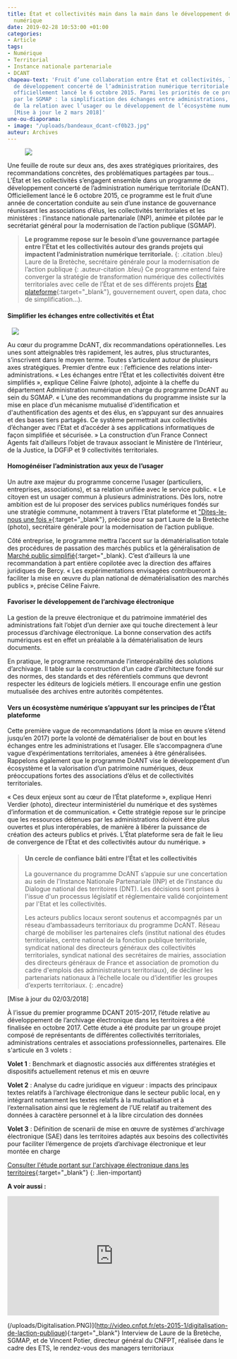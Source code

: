 ```yaml
---
title: État et collectivités main dans la main dans le développement de l’administration
  numérique
date: 2019-02-28 10:53:00 +01:00
categories:
- Article
tags:
- Numérique
- Territorial
- Instance nationale partenariale
- DCANT
chapeau-text: 'Fruit d’une collaboration entre État et collectivités, le programme
  de développement concerté de l’administration numérique territoriale (DcANT) a été
  officiellement lancé le 6 octobre 2015. Parmi les priorités de ce programme animé
  par le SGMAP : la simplification des échanges entre administrations, l’unification
  de la relation avec l’usager ou le développement de l’écosystème numérique des territoires.
  [Mise à jour le 2 mars 2018]'
une-ou-diaporama:
- image: "/uploads/bandeaux_dcant-cf0b23.jpg"
auteur: Archives
---
```


<figure class='image-left' style='width: 40%; margin-right: 10px;'>
<img src="/uploads/dcant_3-061a7f.jpg"/>
</figure>
Une feuille de route sur deux ans, des axes stratégiques prioritaires, des recommandations concrètes, des problématiques partagées par tous… L’État et les collectivités s’engagent ensemble dans un programme de développement concerté de l’administration numérique territoriale (DcANT). Officiellement lancé le 6 octobre 2015, ce programme est le fruit d’une année de concertation conduite au sein d’une instance de gouvernance réunissant les associations d’élus, les collectivités territoriales et les ministères : l’instance nationale partenariale (INP), animée et pilotée par le secrétariat général pour la modernisation de l’action publique (SGMAP).

> **Le programme repose sur le besoin d’une gouvernance partagée entre l’État et les collectivités autour des grands projets qui impactent l’administration numérique territoriale.**
{: .citation .bleu}
> Laure de la Bretèche, secrétaire générale pour la modernisation de l’action publique
{: .auteur-citation .bleu} 
Ce programme entend faire converger la stratégie de transformation numérique des collectivités territoriales avec celle de l’État et de ses différents projets [État plateforme](https://www.modernisation.gouv.fr/home/etat-plateforme-tribune-marzin){:target="_blank"}, gouvernement ouvert, open data, choc de simplification…). 

#### Simplifier les échanges entre collectivités et État
<figure class='image-right' style='width: 40%; margin-left: 10px;'>
<img src="/uploads/sans-titre.png"/>
</figure>
Au cœur du programme DcANT, dix recommandations opérationnelles. Les unes sont atteignables très rapidement, les autres, plus structurantes, s’inscrivent dans le moyen terme. Toutes s’articulent autour de plusieurs axes stratégiques. Premier d’entre eux : l’efficience des relations inter-administrations. « Les échanges entre l’État et les collectivités doivent être simplifiés », explique Céline Faivre (photo), adjointe à la cheffe du département Administration numérique en charge du programme DcANT au sein du SGMAP. « L’une des recommandations du programme insiste sur la mise en place d’un mécanisme mutualisé d'identification et d'authentification des agents et des élus, en s’appuyant sur des annuaires et des bases tiers partagés. Ce système permettrait aux collectivités d’échanger avec l’Etat et d’accéder à ses applications informatiques de façon simplifiée et sécurisée. » La construction d’un France Connect Agents fait d’ailleurs l’objet de travaux associant le Ministère de l’Intérieur, de la Justice, la DGFiP et 9 collectivités territoriales.

#### Homogénéiser l’administration aux yeux de l’usager 
Un autre axe majeur du programme concerne l’usager (particuliers, entreprises, associations), et sa relation unifiée avec le service public. « Le citoyen est un usager commun à plusieurs administrations. Dès lors, notre ambition est de lui proposer des services publics numériques fondés sur une stratégie commune, notamment à travers l’Etat plateforme et ["Dites-le-nous une fois »](http://www.modernisation.gouv.fr/les-services-publics-se-simplifient-et-innovent/par-des-simplifications-pour-les-entreprises/dites-le-nous-une-fois-un-programme-pour-simplifier-la-vie-des-entreprises){:target="_blank"}, précise pour sa part Laure de la Bretèche (photo), secrétaire générale pour la modernisation de l’action publique.

Côté entreprise, le programme mettra l’accent sur la dématérialisation totale des procédures de passation des marchés publics et la généralisation de [Marché public simplifié](https://www.modernisation.gouv.fr/home/marche-public-simplifie){:target="_blank}. C’est d’ailleurs là une recommandation à part entière copilotée avec la direction des affaires juridiques de Bercy. « Les expérimentations envisagées contribueront à faciliter la mise en œuvre du plan national de dématérialisation des marchés publics », précise Céline Faivre.

#### Favoriser le développement de l’archivage électronique
La gestion de la preuve électronique et du patrimoine immatériel des administrations fait l’objet d’un dernier axe qui touche directement à leur processus d’archivage électronique. La bonne conservation des actifs numériques est en effet un préalable à la dématérialisation de leurs documents.

En pratique, le programme recommande l’interopérabilité des solutions d’archivage. Il table sur la construction d’un cadre d’architecture fondé sur des normes, des standards et des référentiels communs que devront respecter les éditeurs de logiciels métiers. Il encourage enfin une gestion mutualisée des archives entre autorités compétentes.

#### Vers un écosystème numérique s’appuyant sur les principes de l’État plateforme
Cette première vague de recommandations (dont la mise en œuvre s’étend jusqu’en 2017) porte la volonté de dématérialiser de bout en bout les échanges entre les administrations et l’usager. Elle s’accompagnera d’une vague d’expérimentations territoriales, amenées à être généralisées. Rappelons également que le programme DcANT vise le développement d’un écosystème et la valorisation d’un patrimoine numériques, deux préoccupations fortes des associations d’élus et de collectivités territoriales.

« Ces deux enjeux sont au cœur de l’État plateforme », explique Henri Verdier (photo), directeur interministériel du numérique et des systèmes d’information et de communication. « Cette stratégie repose sur le principe que les ressources détenues par les administrations doivent être plus ouvertes et plus interopérables, de manière à libérer la puissance de création des acteurs publics et privés. L’État plateforme sera de fait le lieu de convergence de l’État et des collectivités autour du numérique. »

> #### Un cercle de confiance bâti entre l’État et les collectivités
> La gouvernance du programme DcANT s’appuie sur une concertation au sein de l'Instance Nationale Partenariale (INP) et de l’instance du Dialogue national des territoires (DNT). Les décisions sont prises à l'issue d'un processus législatif et réglementaire validé conjointement par l'Etat et les collectivités.
> 
> Les acteurs publics locaux seront soutenus et accompagnés par un réseau d’ambassadeurs territoriaux du programme DcANT. Réseau chargé de mobiliser les partenaires clefs (institut national des études territoriales, centre national de la fonction publique territoriale, syndicat national des directeurs généraux des collectivités territoriales, syndicat national des secrétaires de mairies, association des directeurs généraux de France et association de promotion du cadre d'emplois des administrateurs territoriaux), de décliner les partenariats nationaux à l’échelle locale ou d’identifier les groupes d’experts territoriaux.
{: .encadre}

[Mise à jour du 02/03/2018]

À l’issue du premier programme DCANT 2015-2017, l’étude relative au développement de l’archivage électronique dans les territoires a été finalisée en octobre 2017. Cette étude a été produite par un groupe projet composé de représentants de différentes collectivités territoriales, administrations centrales et associations professionnelles, partenaires. Elle s'articule en 3 volets :

**Volet 1** : Benchmark et diagnostic associés aux différentes stratégies et dispositifs actuellement retenus et mis en œuvre

**Volet 2** : Analyse du cadre juridique en vigueur : impacts des principaux textes relatifs à l’archivage électronique dans le secteur public local, en y intégrant notamment les textes relatifs à la mutualisation et à l’externalisation ainsi que le règlement de l’UE relatif au traitement des données à caractère personnel et à la libre circulation des données

**Volet 3** : Définition de scenarii de mise en œuvre de systèmes d'archivage électronique (SAE) dans les territoires adaptés aux besoins des collectivités pour faciliter l’émergence de projets d’archivage électronique et leur montée en charge

[Consulter l'étude portant sur l'archivage électronique dans les territoires](https://www.modernisation.gouv.fr/etudes-et-referentiels/etudes/etude-sur-le-developpement-de-larchivage-electronique-dans-les-territoires){:target="_blank"}
{: .lien-important}

**A voir aussi :**
<iframe frameborder="0" width="480" height="270" 
src="http://video.cnfpt.fr/ets-2015-1/digitalisation-de-laction-publique" allowfullscreen allow="autoplay"></iframe>



(/uploads/Digitalisation.PNG)](http://video.cnfpt.fr/ets-2015-1/digitalisation-de-laction-publique){:target="_blank"} Interview de Laure de la Bretèche, SGMAP, et de Vincent Potier, directeur général du CNFPT, réalisée dans le cadre des ETS, le rendez-vous des managers territoriaux









